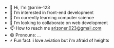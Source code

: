 - 👋 Hi, I’m @arrie-123
- 👀 I’m interested in front-end development
- 🌱 I’m currently learning computer science
- 💞️ I’m looking to collaborate on web development
- 📫 How to reach me arizoner.023@gmail.com
- 😄 Pronouns: ...
- ⚡ Fun fact: i love aviation but i'm afraid of heights

<!---
arrie-123/arrie-123 is a ✨ special ✨ repository because its `README.md` (this file) appears on your GitHub profile.
You can click the Preview link to take a look at your changes.
--->
